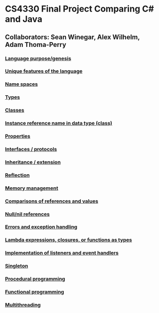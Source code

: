 # CS4330 Final Project Comparing C# and Java
## Collaborators: Sean Winegar, Alex Wilhelm, Adam Thoma-Perry

### [Language purpose/genesis](https://github.com/sbwzq8/CS4330Final/blob/master/Language%20purpose%20and%20genesis.md)
### [Unique features of the language](https://github.com/sbwzq8/CS4330Final/blob/master/Unique%20features%20of%20the%20language.md)
### [Name spaces](https://github.com/sbwzq8/CS4330Final/blob/master/Name%20spaces.md)
### [Types](https://github.com/sbwzq8/CS4330Final/blob/master/Types.md)
### [Classes](https://github.com/sbwzq8/CS4330Final/blob/master/Classes.md)
### [Instance reference name in data type (class)](https://github.com/sbwzq8/CS4330Final/blob/master/Instance%20reference%20name%20in%20data%20type%20(class).md)
### [Properties](https://github.com/sbwzq8/CS4330Final/blob/master/Properties.md)
### [Interfaces / protocols](https://github.com/sbwzq8/CS4330Final/blob/master/Interfaces%20and%20protocols.md)
### [Inheritance / extension](https://github.com/sbwzq8/CS4330Final/blob/master/Inheritance%20and%20extension.md)
### [Reflection](https://github.com/sbwzq8/CS4330Final/blob/master/Reflection.md)
### [Memory management](https://github.com/sbwzq8/CS4330Final/blob/master/Memory%20management.md)
### [Comparisons of references and values](https://github.com/sbwzq8/CS4330Final/blob/master/Comparisons%20of%20references%20and%20values.md)
### [Null/nil references](https://github.com/sbwzq8/CS4330Final/blob/master/Null%20and%20nil%20references.md)
### [Errors and exception handling](https://github.com/sbwzq8/CS4330Final/blob/master/Errors%20and%20exception%20handling.md)
### [Lambda expressions, closures, or functions as types](https://github.com/sbwzq8/CS4330Final/blob/master/Lambda%20expressions,%20closures,%20or%20functions%20as%20types.md)
### [Implementation of listeners and event handlers](https://github.com/sbwzq8/CS4330Final/blob/master/Implementation%20of%20listeners%20and%20event%20handlers.md)
### [Singleton](https://github.com/sbwzq8/CS4330Final/blob/master/Singleton.md)
### [Procedural programming](https://github.com/sbwzq8/CS4330Final/blob/master/Procedural%20programming.md)
### [Functional programming](https://github.com/sbwzq8/CS4330Final/blob/master/Functional%20programming.md)
### [Multithreading](https://github.com/sbwzq8/CS4330Final/blob/master/Multithreading.md)
